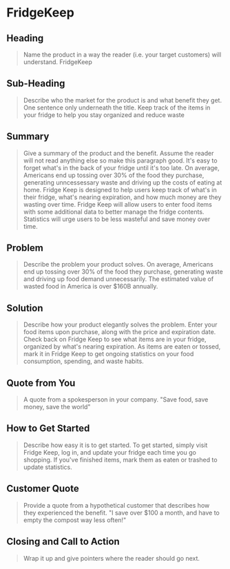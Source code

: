# FridgeKeep #

<!-- 
> This material was originally posted [here](http://www.quora.com/What-is-Amazons-approach-to-product-development-and-product-management). It is reproduced here for posterities sake.

There is an approach called "working backwards" that is widely used at Amazon. They work backwards from the customer, rather than starting with an idea for a product and trying to bolt customers onto it. While working backwards can be applied to any specific product decision, using this approach is especially important when developing new products or features.

For new initiatives a product manager typically starts by writing an internal press release announcing the finished product. The target audience for the press release is the new/updated product's customers, which can be retail customers or internal users of a tool or technology. Internal press releases are centered around the customer problem, how current solutions (internal or external) fail, and how the new product will blow away existing solutions.

If the benefits listed don't sound very interesting or exciting to customers, then perhaps they're not (and shouldn't be built). Instead, the product manager should keep iterating on the press release until they've come up with benefits that actually sound like benefits. Iterating on a press release is a lot less expensive than iterating on the product itself (and quicker!).

If the press release is more than a page and a half, it is probably too long. Keep it simple. 3-4 sentences for most paragraphs. Cut out the fat. Don't make it into a spec. You can accompany the press release with a FAQ that answers all of the other business or execution questions so the press release can stay focused on what the customer gets. My rule of thumb is that if the press release is hard to write, then the product is probably going to suck. Keep working at it until the outline for each paragraph flows. 

Oh, and I also like to write press-releases in what I call "Oprah-speak" for mainstream consumer products. Imagine you're sitting on Oprah's couch and have just explained the product to her, and then you listen as she explains it to her audience. That's "Oprah-speak", not "Geek-speak".

Once the project moves into development, the press release can be used as a touchstone; a guiding light. The product team can ask themselves, "Are we building what is in the press release?" If they find they're spending time building things that aren't in the press release (overbuilding), they need to ask themselves why. This keeps product development focused on achieving the customer benefits and not building extraneous stuff that takes longer to build, takes resources to maintain, and doesn't provide real customer benefit (at least not enough to warrant inclusion in the press release).
 -->
 
## Heading ##
  > Name the product in a way the reader (i.e. your target customers) will understand.
  FridgeKeep

## Sub-Heading ##
  > Describe who the market for the product is and what benefit they get. One sentence only underneath the title.
  Keep track of the items in your fridge to help you stay organized and reduce waste

## Summary ##
  > Give a summary of the product and the benefit. Assume the reader will not read anything else so make this paragraph good.
  It's easy to forget what's in the back of your fridge until it's too late. On average, Americans end up tossing over 30% of the food they purchase, generating unncessessary waste and driving up the costs of eating at home. Fridge Keep is designed to help users keep track of what's in their fridge, what's nearing expiration, and how much money are they wasting over time. Fridge Keep will allow users to enter food items with some additional data to better manage the fridge contents. Statistics will urge users to be less wasteful and save money over time.

## Problem ##
  > Describe the problem your product solves.
  On average, Americans end up tossing over 30% of the food they purchase, generating waste and driving up food demand unnecessarily. The estimated value of wasted food in America is over $160B annually.

## Solution ##
  > Describe how your product elegantly solves the problem.
  Enter your food items upon purchase, along with the price and expiration date. Check back on Fridge Keep to see what items are in your fridge, organized by what's nearing expiration. As items are eaten or tossed, mark it in Fridge Keep to get ongoing statistics on your food consumption, spending, and waste habits.

## Quote from You ##
  > A quote from a spokesperson in your company.
  "Save food, save money, save the world"

## How to Get Started ##
  > Describe how easy it is to get started.
  To get started, simply visit Fridge Keep, log in, and update your fridge each time you go shopping. If you've finished items, mark them as eaten or trashed to update statistics.


## Customer Quote ##
  > Provide a quote from a hypothetical customer that describes how they experienced the benefit.
  "I save over $100 a month, and have to empty the compost way less often!"

## Closing and Call to Action ##
  > Wrap it up and give pointers where the reader should go next.
